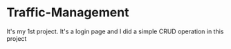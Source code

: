 # Traffic-Management
It's my 1st project. It's a login page and I did a simple CRUD operation in this project

